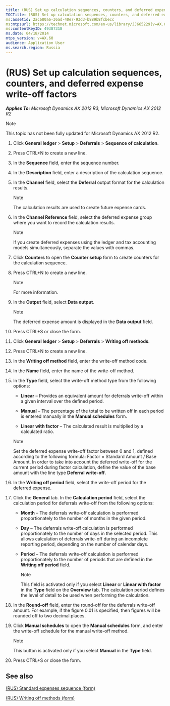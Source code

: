 ```yaml
---
title: (RUS) Set up calculation sequences, counters, and deferred expense write-off factors
TOCTitle: (RUS) Set up calculation sequences, counters, and deferred expense write-off factors
ms:assetid: 2ac680a6-36ad-40e7-93d3-b889b8fcbecc
ms:mtpsurl: https://technet.microsoft.com/en-us/library/JJ665229(v=AX.60)
ms:contentKeyID: 49387318
ms.date: 04/18/2014
mtps_version: v=AX.60
audience: Application User
ms.search.region: Russia
---
```


# (RUS) Set up calculation sequences, counters, and deferred expense write-off factors 


_**Applies To:** Microsoft Dynamics AX 2012 R3, Microsoft Dynamics AX 2012 R2_


> [!NOTE]
> <P>This topic has not been fully updated for Microsoft Dynamics AX 2012 R2.</P>



1.  Click **General ledger** \> **Setup** \> **Deferrals** \> **Sequence of calculation**.

2.  Press CTRL+N to create a new line.

3.  In the **Sequence** field, enter the sequence number.

4.  In the **Description** field, enter a description of the calculation sequence.

5.  In the **Channel** field, select the **Deferral** output format for the calculation results.
    

    > [!NOTE]
    > <P>The calculation results are used to create future expense cards.</P>



6.  In the **Channel Reference** field, select the deferred expense group where you want to record the calculation results.
    

    > [!NOTE]
    > <P>If you create deferred expenses using the ledger and tax accounting models simultaneously, separate the values with commas.</P>



7.  Click **Counters** to open the **Counter setup** form to create counters for the calculation sequence.

8.  Press CTRL+N to create a new line.
    

    > [!NOTE]
    > <P>For more information.</P>



9.  In the **Output** field, select **Data output**.
    

    > [!NOTE]
    > <P>The deferred expense amount is displayed in the <STRONG>Data output</STRONG> field.</P>



10. Press CTRL+S or close the form.

11. Click **General ledger** \> **Setup** \> **Deferrals** \> **Writing off methods**.

12. Press CTRL+N to create a new line.

13. In the **Writing off method** field, enter the write-off method code.

14. In the **Name** field, enter the name of the write-off method.

15. In the **Type** field, select the write-off method type from the following options:
    
      - **Linear** – Provides an equivalent amount for deferrals write-off within a given interval over the defined period.
    
      - **Manual** – The percentage of the total to be written off in each period is entered manually in the **Manual schedules** form.
    
      - **Linear with factor** – The calculated result is multiplied by a calculated ratio.
    

    > [!NOTE]
    > <P>Set the deferred expense write-off factor between 0 and 1, defined according to the following formula: Factor = Standard Amount / Base Amount. In order to take into account the deferred write-off for the current period during factor calculation, define the value of the base amount with the line type <STRONG>Deferral write-off</STRONG>.</P>



16. In the **Writing off period** field, select the write-off period for the deferred expense.

17. Click the **General** tab. In the **Calculation period** field, select the calculation period for deferrals write-off from the following options:
    
      - **Month** – The deferrals write-off calculation is performed proportionately to the number of months in the given period.
    
      - **Day** – The deferrals write-off calculation is performed proportionately to the number of days in the selected period. This allows calculation of deferrals write-off during an incomplete reporting period, depending on the number of calendar days.
    
      - **Period** – The deferrals write-off calculation is performed proportionately to the number of periods that are defined in the **Writing off period** field.
        

        > [!NOTE]
        > <P>This field is activated only if you select <STRONG>Linear</STRONG> or <STRONG>Linear with factor</STRONG> in the <STRONG>Type</STRONG> field on the <STRONG>Overview</STRONG> tab. The calculation period defines the level of detail to be used when performing the calculation.</P>



18. In the **Round-off** field, enter the round-off for the deferrals write-off amount. For example, if the figure 0.01 is specified, then figures will be rounded off to two decimal places.

19. Click **Manual schedules** to open the **Manual schedules** form, and enter the write-off schedule for the manual write-off method.
    

    > [!NOTE]
    > <P>This button is activated only if you select <STRONG>Manual</STRONG> in the <STRONG>Type</STRONG> field.</P>



20. Press CTRL+S or close the form.

## See also

[(RUS) Standard expenses sequence (form)](https://technet.microsoft.com/en-us/library/jj853198\(v=ax.60\))

[(RUS) Writing off methods (form)](https://technet.microsoft.com/en-us/library/jj711659\(v=ax.60\))

  


